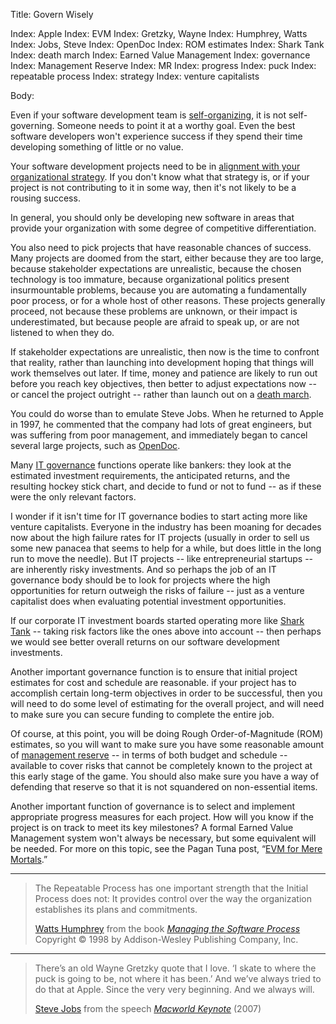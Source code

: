Title: Govern Wisely

Index: Apple
Index: EVM
Index: Gretzky, Wayne
Index: Humphrey, Watts
Index: Jobs, Steve
Index: OpenDoc
Index: ROM estimates
Index: Shark Tank
Index: death march
Index: Earned Value Management
Index: governance
Index: Management Reserve
Index: MR
Index: progress
Index: puck
Index: repeatable process
Index: strategy
Index: venture capitalists

Body:

Even if your software development team is [self-organizing][], it is not self-governing. Someone needs to point it at a worthy goal. Even the best software developers won't experience success if they spend their time developing something of little or no value.

Your software development projects need to be in <a href="http://www.pagantuna.com/posts/the-primary-functions-of-management.html" class="reflink" target="ref">alignment with your organizational strategy</a>. If you don't know what that strategy is, or if your project is not contributing to it in some way, then it's not likely to be a rousing success.

In general, you should only be developing new software in areas that provide your organization with some degree of competitive differentiation.

You also need to pick projects that have reasonable chances of success. Many projects are doomed from the start, either because they are too large, because stakeholder expectations are unrealistic, because the chosen technology is too immature, because organizational politics present insurmountable problems, because you are automating a fundamentally poor process, or for a whole host of other reasons. These projects generally proceed, not because these problems are unknown, or their impact is underestimated, but because people are afraid to speak up, or are not listened to when they do.

If stakeholder expectations are unrealistic, then now is the time to confront that reality, rather than launching into development hoping that things will work themselves out later. If time, money and patience are likely to run out before you reach key objectives, then better to adjust expectations now -- or cancel the project outright -- rather than launch out on a <a href="http://en.wikipedia.org/wiki/Death_march_(project_management)" class="reflink" target="ref">death march</a>.

You could do worse than to emulate Steve Jobs. When he returned to Apple in 1997, he commented that the company had lots of great engineers, but was suffering from poor management, and immediately began to cancel several large projects, such as <a href="https://en.wikipedia.org/wiki/OpenDoc" class="reflink" target="ref">OpenDoc</a>.

Many <a href="http://en.wikipedia.org/wiki/Corporate_governance_of_information_technology" class="reflink" target="ref">IT governance</a> functions operate like bankers: they look at the estimated investment requirements, the anticipated returns, and the resulting hockey stick chart, and decide to fund or not to fund -- as if these were the only relevant factors.

I wonder if it isn't time for IT governance bodies to start acting more like venture capitalists. Everyone in the industry has been moaning for decades now about the high failure rates for IT projects (usually in order to sell us some new panacea that seems to help for a while, but does little in the long run to move the needle). But IT projects -- like entrepreneurial startups -- are inherently risky investments. And so perhaps the job of an IT governance body should be to look for projects where the high opportunities for return outweigh the risks of failure -- just as a venture capitalist does when evaluating potential investment opportunities.

If our corporate IT investment boards started operating more like <a href="http://www.cnbcprime.com/shark-tank" class="reflink" target="ref">Shark Tank</a> -- taking risk factors like the ones above into account -- then perhaps we would see better overall returns on our software development investments.

Another important governance function is to ensure that initial project estimates for cost and schedule are reasonable. if your project has to accomplish certain long-term objectives in order to be successful, then you will need to do some level of estimating for the overall project, and will need to make sure you can secure funding to complete the entire job.

Of course, at this point, you will be doing Rough Order-of-Magnitude (ROM) estimates, so you will want to make sure you have some reasonable amount of <a href="https://www.humphreys-assoc.com/evms/effective-management-reserve-ta-a-60.html" class="reflink" target="ref">management reserve</a> -- in terms of both budget and schedule -- available to cover risks that cannot be completely known to the project at this early stage of the game. You should also make sure you have a way of defending that reserve so that it is not squandered on non-essential items.

Another important function of governance is to select and implement appropriate progress measures for each project. How will you know if the project is on track to meet its key milestones? A formal Earned Value Management system won't always be necessary, but some equivalent will be needed. For more on this topic, see the Pagan Tuna post, &ldquo;<a href="http://www.pagantuna.com/posts/evm-for-mere-mortals.html" class="reflink" target="ref">EVM for Mere Mortals</a>.&rdquo;

----

<blockquote>
<p>
The Repeatable Process has one important strength that the Initial Process does not: It provides control over the way the organization establishes its plans and commitments.</p>

<footer>
<a href="http://en.wikipedia.org/wiki/Watts_Humphrey" class="reflink" target="ref">Watts Humphrey</a> from the book <cite><a href="bibliography.html#humphrey-1998">Managing the Software Process</a></cite> Copyright &copy; 1998 by Addison-Wesley Publishing Company, Inc.
</footer>
</blockquote>

----

<blockquote>
<p>
There&#8217;s an old Wayne Gretzky quote that I love. &#8216;I skate to where the puck is going to be, not where it has been.&#8217; And we&#8217;ve always tried to do that at Apple. Since the very very beginning. And we always will.</p>

<footer>
<a href="http://en.wikipedia.org/wiki/Steve_Jobs" class="reflink" target="ref">Steve Jobs</a> from the speech <cite><a href="bibliography.html#jobs-2007">Macworld Keynote</a></cite> (2007)
</footer>
</blockquote>


[self-organizing]: self-organizing-teams.html

